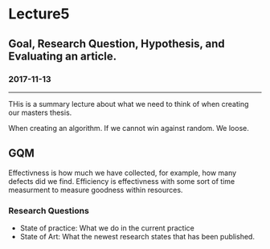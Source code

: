 # Lecture5
## Goal, Research Question, Hypothesis, and Evaluating an article.
### 2017-11-13
---
THis is a summary lecture about what we need to think of when creating our masters thesis.

When creating an algorithm. If we cannot win against random. We loose. 

## GQM
Effectivness is how much we have collected, for example, how many defects did we find. 
Efficiency is effectivness with some sort of time measurment to measure goodness within resources. 

### Research Questions 
 * State of practice: What we do in the current practice
 * State of Art: What the newest research states that has been published. 